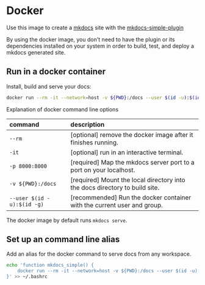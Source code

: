 # Docker

Use this image to create a [mkdocs](https://www.mkdocs.org/) site with the [mkdocs-simple-plugin](http://athackst.github.io/mkdocs-simple-plugin)

By using the docker image, you don't need to have the plugin or its dependencies installed on your system in order to build, test, and deploy a mkdocs generated site.

## Run in a docker container

Install, build and serve your docs:

```bash
docker run --rm -it --network=host -v ${PWD}:/docs --user $(id -u):$(id -g) athackst/mkdocs-simple-plugin
```

Explanation of docker command line options

<!-- markdownlint-disable MD038 -->
| command                    | description                                                                 |
| :------------------------- | :-------------------------------------------------------------------------- |
| `--rm`                     | [optional] remove the docker image after it finishes running.               |
| `-it`                      | [optional] run in an interactive terminal.                                  |
| `-p 8000:8000`             | [required] Map the mkdocs server port to a port on your localhost.          |
| `-v ${PWD}:/docs`          | [required] Mount the local directory into the docs directory to build site. |
| `--user $(id -u):$(id -g)` | [recommended] Run the docker container with the current user and group.     |
<!-- markdownlint-enable MD038 -->

The docker image by default runs `mkdocs serve`.

## Set up an command line alias

Add an alias for the docker command to serve docs from any workspace.

```bash
echo 'function mkdocs_simple() { 
    docker run --rm -it --network=host -v ${PWD}:/docs --user $(id -u):$(id -g) athackst/mkdocs-simple-plugin $@ 
}' >> ~/.bashrc
```
